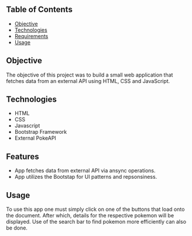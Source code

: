 ## Table of Contents
- [Objective](#Objective)
- [Technologies](#Technologies)
- [Requirements](#Requirements)
- [Usage](#Usage)

## Objective
The objective of this project was to build a small web application that fetches data from an external API using HTML, CSS and JavaScript.
## Technologies
- HTML
- CSS
- Javascript
- Bootstrap Framework
- External PokeAPI 

## Features
- App fetches data from external API via ansync operations.
- App utilizes the Bootstap for UI patterns and repsonsiness.
## Usage
To use this app one must simply click on one of the buttons that load onto the document. After which, details for the respective pokemon will be displayed. 
Use of the search bar to find pokemon more efficiently can also be done.


